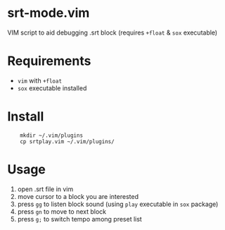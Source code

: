 # srt-mode.vim
VIM script to aid debugging .srt block (requires `+float` &amp; `sox` executable)

# Requirements

- `vim` with `+float`
- `sox` executable installed

# Install

```
    mkdir ~/.vim/plugins
    cp srtplay.vim ~/.vim/plugins/
```

# Usage

1. open .srt file in vim
1. move cursor to a block you are interested
1. press `gg` to listen block sound (using `play` executable in `sox` package)
1. press `gn` to move to next block
1. press `g;` to switch tempo among preset list

